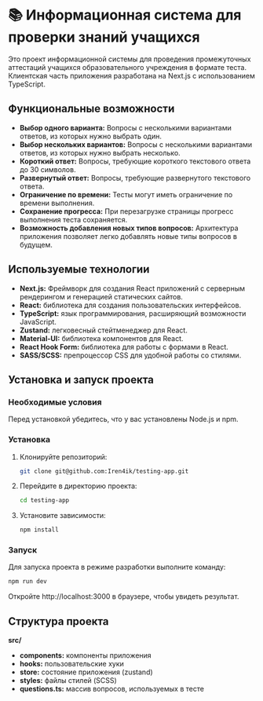 # 📚 Информационная система для проверки знаний учащихся

Это проект информационной системы для проведения промежуточных аттестаций учащихся образовательного учреждения в формате теста. Клиентская часть приложения разработана на Next.js с использованием TypeScript.

## Функциональные возможности

- **Выбор одного варианта:** Вопросы с несколькими вариантами ответов, из которых нужно выбрать один.
- **Выбор нескольких вариантов:** Вопросы с несколькими вариантами ответов, из которых нужно выбрать несколько.
- **Короткий ответ:** Вопросы, требующие короткого текстового ответа до 30 символов.
- **Развернутый ответ:** Вопросы, требующие развернутого текстового ответа.
- **Ограничение по времени:** Тесты могут иметь ограничение по времени выполнения.
- **Сохранение прогресса:** При перезагрузке страницы прогресс выполнения теста сохраняется.
- **Возможность добавления новых типов вопросов:** Архитектура приложения позволяет легко добавлять новые типы вопросов в будущем.

## Используемые технологии

- **Next.js:** Фреймворк для создания React приложений с серверным рендерингом и генерацией статических сайтов.
- **React:** библиотека для создания пользовательских интерфейсов.
- **TypeScript:** язык программирования, расширяющий возможности JavaScript.
- **Zustand:** легковесный стейтменеджер для React.
- **Material-UI:** библиотека компонентов для React.
- **React Hook Form:** библиотека для работы с формами в React.
- **SASS/SCSS:** препроцессор CSS для удобной работы со стилями.

## Установка и запуск проекта

### Необходимые условия

Перед установкой убедитесь, что у вас установлены Node.js и npm.

### Установка

1. Клонируйте репозиторий:

    ```bash
    git clone git@github.com:Iren4ik/testing-app.git
    ```

2. Перейдите в директорию проекта:

    ```bash
    cd testing-app
    ```

3. Установите зависимости:

    ```bash
    npm install
    ```

### Запуск

Для запуска проекта в режиме разработки выполните команду:

```bash
npm run dev
```

Откройте http://localhost:3000 в браузере, чтобы увидеть результат.

## Структура проекта

**src/**
- **components:**     компоненты приложения
- **hooks:**          пользовательские хуки
- **store:**          состояние приложения (zustand)    
- **styles:**         файлы стилей (SCSS)
- **questions.ts:**   массив вопросов, используемых в тесте
